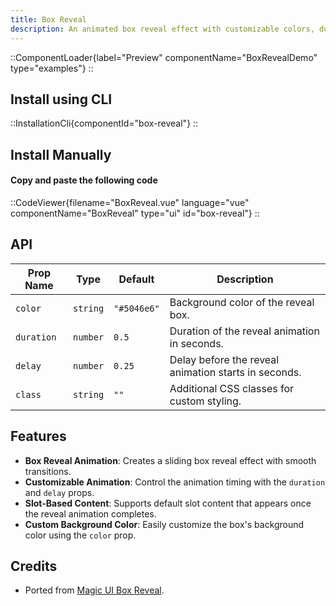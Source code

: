```yaml
---
title: Box Reveal
description: An animated box reveal effect with customizable colors, duration, and delay.
---
```


::ComponentLoader{label="Preview" componentName="BoxRevealDemo" type="examples"}
::

## Install using CLI

::InstallationCli{componentId="box-reveal"}
::

## Install Manually

#### Copy and paste the following code

::CodeViewer{filename="BoxReveal.vue" language="vue" componentName="BoxReveal" type="ui" id="box-reveal"}
::

## API

| Prop Name  | Type     | Default     | Description                                          |
| ---------- | -------- | ----------- | ---------------------------------------------------- |
| `color`    | `string` | `"#5046e6"` | Background color of the reveal box.                  |
| `duration` | `number` | `0.5`       | Duration of the reveal animation in seconds.         |
| `delay`    | `number` | `0.25`      | Delay before the reveal animation starts in seconds. |
| `class`    | `string` | `""`        | Additional CSS classes for custom styling.           |

## Features

- **Box Reveal Animation**: Creates a sliding box reveal effect with smooth transitions.
- **Customizable Animation**: Control the animation timing with the `duration` and `delay` props.
- **Slot-Based Content**: Supports default slot content that appears once the reveal animation completes.
- **Custom Background Color**: Easily customize the box's background color using the `color` prop.

## Credits

- Ported from [Magic UI Box Reveal](https://magicui.design/docs/components/box-reveal).
